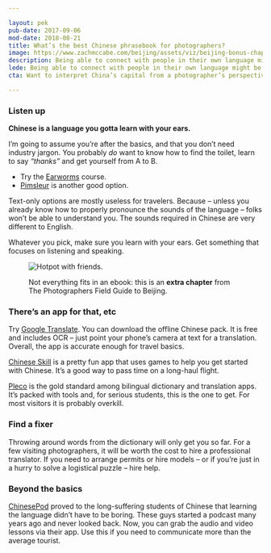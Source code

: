 ```yaml
---

layout: pek
pub-date: 2017-09-06
mod-date: 2018-08-21
title: What’s the best Chinese phrasebook for photographers?
image: https://www.zachmccabe.com/beijing/assets/viz/beijing-bonus-chapter-250.png
description: Being able to connect with people in their own language might be the most underrated tool in the travel photographer’s camera bag.
lede: Being able to connect with people in their own language might be the most underrated tool in the travel photographer’s camera bag.
cta: Want to interpret China’s capital from a photographer’s perspective? Read <b>The Photographers Field Guide to Beijing</b>. Get <a href="https://www.amazon.com/Photographers-Field-Guide-Beijing-McCabe-ebook/dp/B072FVKP45/" alt="">your copy</a> before your flight boards.

---
```


### Listen up

**Chinese is a language you gotta learn with your ears.**

I’m going to assume you’re after the basics, and that you don’t need industry jargon. You probably *do* want to know how to find the toilet, learn to say *“thanks”* and get yourself from A to B.

* Try the [Earworms](https://www.amazon.com/Rapid-Mandarin-Chinese-Volume-1/dp/B000FG5NUG/) course.
* [Pimsleur](https://www.amazon.com/Chinese-Mandarin-Level-Lessons-1-5/dp/B003F233NG/) is another good option.

Text-only options are mostly useless for travelers. Because – unless you already know how to properly pronounce the sounds of the language – folks won’t be able to understand you. The sounds required in Chinese are very different to English.

Whatever you pick, make sure you learn with your ears. Get something that focuses on listening and speaking.


<figure>
<img class="vizdot" src="https://www.zachmccabe.com/beijing/assets/viz/hero/bw-hotpot-1k.jpg" alt="Hotpot with friends." />
  <figcaption>
    <p>Not everything fits in an ebook: this is an <b>extra chapter</b> from The Photographers Field Guide to Beijing.</p>
  </figcaption>
</figure>


### There’s an app for that, etc

Try [Google Translate](https://support.google.com/translate/answer/6350850). You can download the offline Chinese pack. It is free and includes OCR – just point your phone’s camera at text for a translation. Overall, the app is accurate enough for travel basics.

[Chinese Skill](http://www.chinese-skill.com/cs.html) is a pretty fun app that uses games to help you get started with Chinese. It’s a good way to pass time on a long-haul flight.

[Pleco](https://www.pleco.com/) is the gold standard among bilingual dictionary and translation apps. It’s packed with tools and, for serious students, this is the one to get. For most visitors it is probably overkill.


### Find a fixer

Throwing around words from the dictionary will only get you so far. For a few visiting photographers, it will be worth the cost to hire a professional translator. If you need to arrange permits or hire models – or if you’re just in a hurry to solve a logistical puzzle – hire help.

### Beyond the basics

[ChinesePod](https://chinesepod.com/) proved to the long-suffering students of Chinese that learning the language didn’t have to be boring. These guys started a podcast many years ago and never looked back. Now, you can grab the audio and video lessons via their app. Use this if you need to communicate more than the average tourist.
